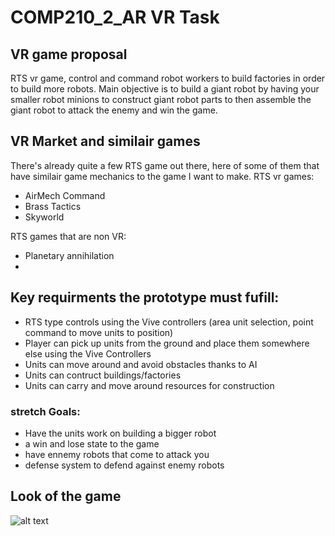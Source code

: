 # COMP210_2_AR VR Task

## VR game proposal
RTS vr game, control and command robot workers to build factories in order to build more robots.
Main objective is to build a giant robot by having your smaller robot minions to construct giant robot parts to then assemble the giant robot to attack the enemy and win the game.


## VR Market and similair games
There's already quite a few RTS game out there, here of some of them that have similair game mechanics to the game I want to make.
RTS vr games:
- AirMech Command
- Brass Tactics
- Skyworld

RTS games that are non VR:
- Planetary annihilation
-


## Key requirments the prototype must fufill:
- RTS type controls using the Vive controllers (area unit selection, point command to move units to position)
- Player can pick up units from the ground and place them somewhere else using the Vive Controllers
- Units can move around and avoid obstacles thanks to AI
- Units can contruct buildings/factories
- Units can carry and move around resources for construction

### stretch Goals:
- Have the units work on building a bigger robot
- a win and lose state to the game
- have ennemy robots that come to attack you
- defense system to defend against enemy robots

## Look of the game

![alt text](https://www.gamereactor.eu/media/62/single_playeraddedplanetary_1166244b.jpg "Planetary annihilation game")
